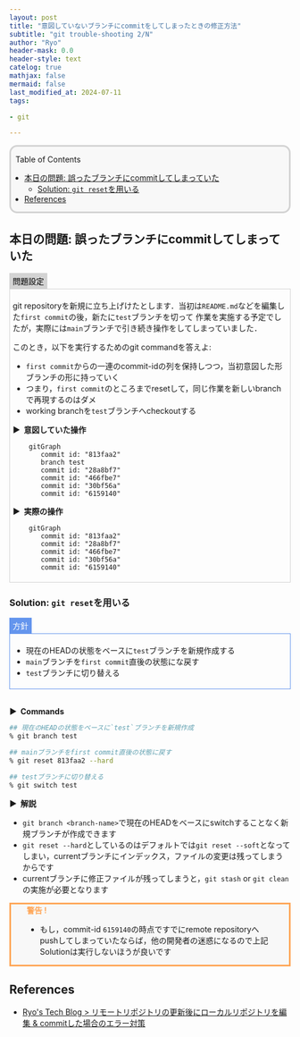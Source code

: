 ```yaml
---
layout: post
title: "意図していないブランチにcommitをしてしまったときの修正方法"
subtitle: "git trouble-shooting 2/N"
author: "Ryo"
header-mask: 0.0
header-style: text
catelog: true
mathjax: false
mermaid: false
last_modified_at: 2024-07-11
tags:

- git

---
```


<div style='border-radius: 1em; border-style:solid; border-color:#D3D3D3; background-color:#F8F8F8'>

<p class="h4">&nbsp;&nbsp;Table of Contents</p>

<!-- START doctoc generated TOC please keep comment here to allow auto update -->
<!-- DON'T EDIT THIS SECTION, INSTEAD RE-RUN doctoc TO UPDATE -->

- [本日の問題: 誤ったブランチにcommitしてしまっていた](#%E6%9C%AC%E6%97%A5%E3%81%AE%E5%95%8F%E9%A1%8C-%E8%AA%A4%E3%81%A3%E3%81%9F%E3%83%96%E3%83%A9%E3%83%B3%E3%83%81%E3%81%ABcommit%E3%81%97%E3%81%A6%E3%81%97%E3%81%BE%E3%81%A3%E3%81%A6%E3%81%84%E3%81%9F)
  - [Solution: `git reset`を用いる](#solution-git-reset%E3%82%92%E7%94%A8%E3%81%84%E3%82%8B)
- [References](#references)

<!-- END doctoc generated TOC please keep comment here to allow auto update -->


</div>

## 本日の問題: 誤ったブランチにcommitしてしまっていた

<div style="display: inline-block; background: #D3D3D3;; border: 1px solid #D3D3D3; padding: 3px 5px;color:black"><span >問題設定</span>
</div>

<div style="border: 1px solid #D3D3D3; font-size: 100%; padding: 5px;">


git repositoryを新規に立ち上げけたとします．当初は`README.md`などを編集した`first commit`の後，新たに`test`ブランチを切って
作業を実施する予定でしたが，実際には`main`ブランチで引き続き操作をしてしまっていました．

このとき，以下を実行するためのgit commandを答えよ:

- `first commit`からの一連のcommit-idの列を保持しつつ，当初意図した形ブランチの形に持っていく
- つまり，`first commit`のところまでresetして，同じ作業を新しいbranchで再現するのはダメ
- working branchを`test`ブランチへcheckoutする

<strong > &#9654;&nbsp; 意図していた操作</strong>

```mermaid
    gitGraph
       commit id: "813faa2"
       branch test
       commit id: "28a8bf7"
       commit id: "466fbe7"
       commit id: "30bf56a"
       commit id: "6159140"
```

<strong > &#9654;&nbsp; 実際の操作</strong>


```mermaid
    gitGraph
       commit id: "813faa2"
       commit id: "28a8bf7"
       commit id: "466fbe7"
       commit id: "30bf56a"
       commit id: "6159140"
```

</div>


### Solution: `git reset`を用いる

<div style="display: inline-block; background: #6495ED;; border: 1px solid #6495ED; padding: 3px 5px;color:#FFFFFF"><span >方針</span>
</div>

<div style="border: 1px solid #6495ED; font-size: 100%; padding: 5px;">

- 現在のHEADの状態をベースに`test`ブランチを新規作成する
- `main`ブランチを`first commit`直後の状態にな戻す
- `test`ブランチに切り替える


</div>

<br>

<strong > &#9654;&nbsp; Commands</strong>

```zsh
## 現在のHEADの状態をベースに`test`ブランチを新規作成
% git branch test

## mainブランチをfirst commit直後の状態に戻す
% git reset 813faa2 --hard

## testブランチに切り替える
% git switch test
```

<strong > &#9654;&nbsp; 解説</strong>

- `git branch <branch-name>`で現在のHEADをベースにswitchすることなく新規ブランチが作成できます
- `git reset --hard`としているのはデフォルトでは`git reset --soft`となってしまい，currentブランチにインデックス，ファイルの変更は残ってしまうからです
- currentブランチに修正ファイルが残ってしまうと，`git stash` or `git clean`の実施が必要となります

<div style='padding-left: 2em; padding-right: 2em; border-radius: 0em; border-style:solid; border-color:#ffa657; background-color:#F8F8F8'>
<strong style="color:#ffa657">警告 !</strong> <br> 

- もし，commit-id `6159140`の時点ですでにremote repositoryへpushしてしまっていたならば，他の開発者の迷惑になるので上記Solutionは実行しないほうが良いです


</div>

References
----------
- [Ryo's Tech Blog > リモートリポジトリの更新後にローカルリポジトリを編集 & commitした場合のエラー対策](https://ryonakagami.github.io/2020/12/30/git-pull-error-updating-local-after-remote-change/)